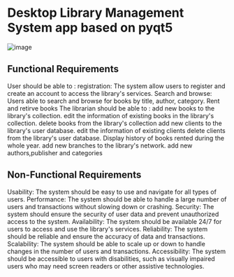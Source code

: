 # Desktop Library Management System app based on pyqt5
![image](https://user-images.githubusercontent.com/113920593/235443394-80592f38-7f80-40d8-882c-67d5bd914a8e.png)


## Functional Requirements
User should be able to :
registration: The system allow users to register and create an account to access the library's services.
Search and browse: Users able to search and browse for books by title, author, category.
Rent and retirve books
The librarian should be able to :
add new books to the library's collection.
edit the information of existing books in the library's collection.
delete books from the library's collection
add new clients to the library's user database.
edit the information of existing clients 
delete clients from the library's user database.
Display history of books rented during the whole year.
add new branches to the library's network.
add new authors,publisher and categories

## Non-Functional Requirements

Usability: The system should be easy to use and navigate for all types of users.
Performance: The system should be able to handle a large number of users and transactions without slowing down or crashing.
Security: The system should ensure the security of user data and prevent unauthorized access to the system.
Availability: The system should be available 24/7 for users to access and use the library's services.
Reliability: The system should be reliable and ensure the accuracy of data and transactions.
Scalability: The system should be able to scale up or down to handle changes in the number of users and transactions.
Accessibility: The system should be accessible to users with disabilities, such as visually impaired users who may need screen readers or other assistive technologies.



